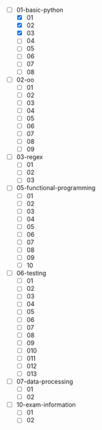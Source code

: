 - [ ] 01-basic-python
    - [x] 01
    - [x] 02
    - [x] 03
    - [ ] 04
    - [ ] 05
    - [ ] 06
    - [ ] 07
    - [ ] 08

- [ ] 02-oo
    - [ ] 01
    - [ ] 02
    - [ ] 03
    - [ ] 04
    - [ ] 05
    - [ ] 06
    - [ ] 07
    - [ ] 08
    - [ ] 09

- [ ] 03-regex
    - [ ] 01
    - [ ] 02
    - [ ] 03

- [ ] 05-functional-programming
    - [ ] 01
    - [ ] 02
    - [ ] 03
    - [ ] 04
    - [ ] 05
    - [ ] 06
    - [ ] 07
    - [ ] 08
    - [ ] 09
    - [ ] 10

- [ ] 06-testing
    - [ ] 01
    - [ ] 02
    - [ ] 03
    - [ ] 04
    - [ ] 05
    - [ ] 06
    - [ ] 07
    - [ ] 08
    - [ ] 09
    - [ ] 010
    - [ ] 011
    - [ ] 012
    - [ ] 013

- [ ] 07-data-processing
    - [ ] 01
    - [ ] 02

- [ ] 10-exam-information
    - [ ] 01
    - [ ] 02
